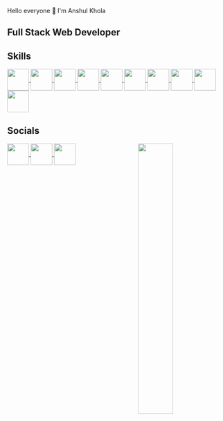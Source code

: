 
Hello everyone 👋 I'm Anshul Khola

  <h2 size="20">Full Stack Web Developer</h2>
    <p></p>
    <h2 size="20">Skills</h2>
    <a href="#" target="blank">
      <img
        src="https://img.icons8.com/external-tal-revivo-color-tal-revivo/50/null/external-html-5-is-a-software-solution-stack-that-defines-the-properties-and-behaviors-of-web-page-logo-color-tal-revivo.png"
        align="center"
        height="50"
        width="50"
      />
    </a>
    <a href="#" target="blank">
      <img
        src="https://img.icons8.com/external-tal-revivo-color-tal-revivo/24/null/external-cascading-style-sheets-language-used-for-describing-the-presentation-of-a-document-logo-color-tal-revivo.png"
        align="center"
        height="50"
        width="50"
      />
    </a>
    <a href="#" target="blank">
      <img
        src="https://img.icons8.com/color/48/null/javascript--v1.png"
        align="center"
        height="50"
        width="50"
      />
    </a>
    <a href="#" target="blank">
      <img
        src="https://img.icons8.com/color/50/null/tailwindcss.png"
        align="center"
        height="50"
        width="50"
      />
    </a>
    <a href="#" target="blank">
      <img
        src="https://img.icons8.com/color/48/null/sass.png"
        align="center"
        height="50"
        width="50"
      />
    </a>
    <a href="#" target="blank">
      <img
        src="https://img.icons8.com/plasticine/50/null/react.png"
        align="center"
        height="50"
        width="50"
      />
    <a href="#" target="blank">
      <img
        src="https://img.icons8.com/color/48/null/nodejs.png"
        align="center"
        height="50"
        width="50"
      />
    </a>
    <a href="#" target="blank">
      <img
        src="https://img.icons8.com/fluency/49/null/express-js.png"
        align="center"
        height="50"
        width="50"
      />
    </a>
    <a href="#" target="blank">
      <img
        src="https://img.icons8.com/color/48/null/mongodb.png"
        align="center"
        height="50"
        width="50"
      />
  </a>
   <a href="#" target="blank">
      <img
        src="https://img.icons8.com/color/48/null/c-plus-plus-logo.png"
        align="center"
        height="50"
        width="50"
      />
    </a>


 <h2 size="20">Socials</h2>
  <a href="https://www.linkedin.com/in/anshul-khola-95951826b/" target="blank">
      <img
        src="https://img.icons8.com/color/48/null/linkedin.png"
        align="center"
        height="50"
        width="50"
      />
    </a>
    <a href="https://www.instagram.com/anshulkhola18/" target="blank">
      <img
        src="https://img.icons8.com/fluency/48/null/instagram-new.png"
        align="center"
        height="50"
        width="50"
      />
    </a>
    <a href="https://my-new-portfolio-two.vercel.app/" target="blank">
      <img
        src="https://img.icons8.com/color/48/null/circled-user-male-skin-type-4--v1.png"
        align="center"
        height="50"
        width="50"
      />
    </a>
<img width="40%" img src="https://media4.giphy.com/media/4N3lQozOH2STZdDsOe/200w.gif?cid=82a1493b71r3i1liqhbwue0o5p0zlqdwd8tz4t3oeu8hwr9u&rid=200w.gif&ct=g" align="right"/>


<!---

- 👋 Hi, I’m @AnshulKhola
- 👀 I’m interested in ...
- 🌱 I’m currently learning ...
- 💞️ I’m looking to collaborate on ...
- 📫 How to reach me ...

<!---
AnshulKhola/AnshulKhola is a ✨ special ✨ repository because its `README.md` (this file) appears on your GitHub profile.
You can click the Preview link to take a look at your changes.
--->
